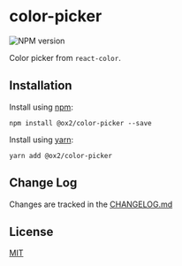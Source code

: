 # color-picker
![NPM version](https://img.shields.io/npm/v/@ox2/color-picker.svg?style=flat)

Color picker from `react-color`.


## Installation
Install using [npm](http://npmjs.com):
```
npm install @ox2/color-picker --save
```
Install using [yarn](http://yarnpkg.com):
```
yarn add @ox2/color-picker
```

## Change Log
Changes are tracked in the [CHANGELOG.md](https://github.com/ox2/color-picker/tree/master/CHANGELOG.md)

## License
[MIT](https://github.com/ox2/color-picker/tree/master/LICENSE)
